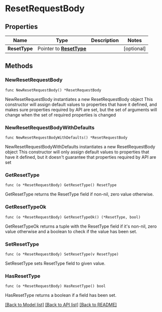 # ResetRequestBody

## Properties

Name | Type | Description | Notes
------------ | ------------- | ------------- | -------------
**ResetType** | Pointer to [**ResetType**](ResetType.md) |  | [optional] 

## Methods

### NewResetRequestBody

`func NewResetRequestBody() *ResetRequestBody`

NewResetRequestBody instantiates a new ResetRequestBody object
This constructor will assign default values to properties that have it defined,
and makes sure properties required by API are set, but the set of arguments
will change when the set of required properties is changed

### NewResetRequestBodyWithDefaults

`func NewResetRequestBodyWithDefaults() *ResetRequestBody`

NewResetRequestBodyWithDefaults instantiates a new ResetRequestBody object
This constructor will only assign default values to properties that have it defined,
but it doesn't guarantee that properties required by API are set

### GetResetType

`func (o *ResetRequestBody) GetResetType() ResetType`

GetResetType returns the ResetType field if non-nil, zero value otherwise.

### GetResetTypeOk

`func (o *ResetRequestBody) GetResetTypeOk() (*ResetType, bool)`

GetResetTypeOk returns a tuple with the ResetType field if it's non-nil, zero value otherwise
and a boolean to check if the value has been set.

### SetResetType

`func (o *ResetRequestBody) SetResetType(v ResetType)`

SetResetType sets ResetType field to given value.

### HasResetType

`func (o *ResetRequestBody) HasResetType() bool`

HasResetType returns a boolean if a field has been set.


[[Back to Model list]](../README.md#documentation-for-models) [[Back to API list]](../README.md#documentation-for-api-endpoints) [[Back to README]](../README.md)


